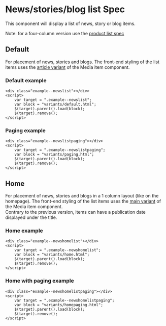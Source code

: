 ﻿# News/stories/blog list Spec

This component will display a list of news, story or blog items.

Note: for a four-column version use the [product list spec](/specs/03-Modules/product-list/)

## Default
For placement of news, stories and blogs.
The front-end styling of the list items uses the [article variant](../../02-Molecules/media-item#main) of the Media item component.

### Default example
```example
<div class="example--newslist"></div>
<script>
	var target = ".example--newslist";
	var block = "variants/default.html";
	$(target).parent().load(block);
	$(target).remove();
</script>
```

### Paging example
```example
<div class="example--newslistpaging"></div>
<script>
	var target = ".example--newslistpaging";
	var block = "variants/paging.html";
	$(target).parent().load(block);
	$(target).remove();
</script>
```

## Home
For placement of news, stories and blogs in a 1 column layout (like on the homepage).
The front-end styling of the list items uses the [main variant](../../02-Molecules/media-item#main) of the Media item component.<br>
Contrary to the previous version, items can have a publication date displayed under the title.

### Home example
```example
<div class="example--newshomelist"></div>
<script>
	var target = ".example--newshomelist";
	var block = "variants/home.html";
	$(target).parent().load(block);
	$(target).remove();
</script>
```

### Home with paging example
```example
<div class="example--newshomelistpaging"></div>
<script>
	var target = ".example--newshomelistpaging";
	var block = "variants/homepaging.html";
	$(target).parent().load(block);
	$(target).remove();
</script>
```
